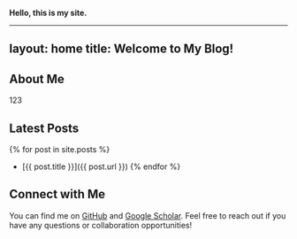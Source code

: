 **Hello, this is my site.**

---
layout: home
title: Welcome to My Blog!
---

## About Me

123

## Latest Posts

{% for post in site.posts %}
- [{{ post.title }}]({{ post.url }})
{% endfor %}

## Connect with Me

You can find me on [GitHub](https://github.com/hx-sudo) and [Google Scholar](https://scholar.google.com/citations?user=123). Feel free to reach out if you have any questions or collaboration opportunities!
